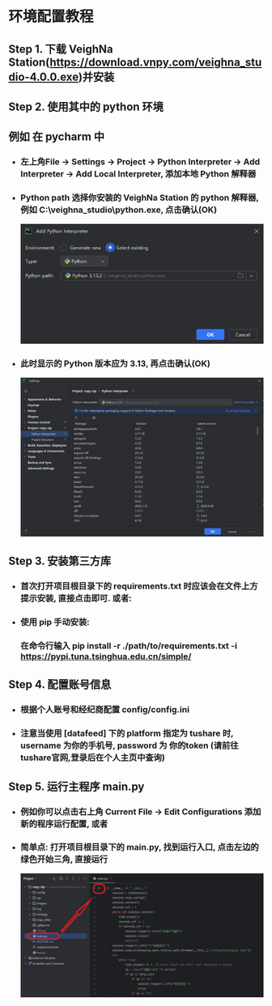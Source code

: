 # 环境配置教程

## Step 1. 下载 VeighNa Station(https://download.vnpy.com/veighna_studio-4.0.0.exe)并安装

## Step 2. 使用其中的 python 环境

## 例如 在 pycharm 中 

- ###  左上角File -> Settings -> Project -> Python Interpreter -> Add Interpreter -> Add Local Interpreter, 添加本地 Python 解释器
- ###  Python path 选择你安装的 VeighNa Station 的 python 解释器, 例如 C:\veighna_studio\python.exe, 点击确认(OK)
    ![添加本地Python解释器](images/add_local_interpreter.png)
- ### 此时显示的 Python 版本应为 3.13, 再点击确认(OK)
    ![Python解释器添加完成](images/interpreter_added.png)

## Step 3. 安装第三方库

- ### 首次打开项目根目录下的 requirements.txt 时应该会在文件上方提示安装, 直接点击即可. 或者:
- ### 使用 pip 手动安装: 
  ### 在命令行输入 pip install -r ./path/to/requirements.txt -i https://pypi.tuna.tsinghua.edu.cn/simple/

## Step 4. 配置账号信息 

- ### 根据个人账号和经纪商配置 config/config.ini
- ### 注意当使用 [datafeed] 下的 platform 指定为 tushare 时, username 为你的手机号, password 为 你的token (请前往tushare官网,登录后在个人主页中查询)

## Step 5. 运行主程序 main.py

- ###  例如你可以点击右上角 Current File -> Edit Configurations 添加新的程序运行配置, 或者
- ###  简单点: 打开项目根目录下的 main.py, 找到运行入口, 点击左边的绿色开始三角, 直接运行
    ![简单运行主程序](images/run_main.png)
